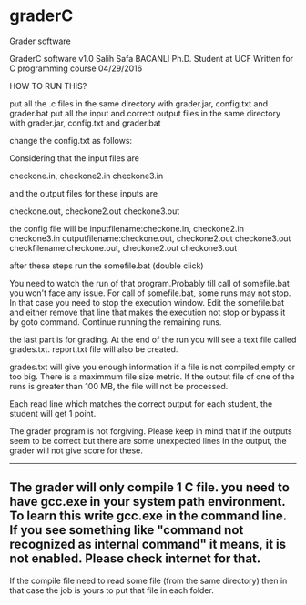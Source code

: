 # graderC
Grader software

GraderC software v1.0
Salih Safa BACANLI
Ph.D. Student at UCF
Written for C programming course
04/29/2016

HOW TO RUN THIS?

put all the .c files in the same directory with grader.jar, config.txt and grader.bat
put all the input and correct output files in the same directory with grader.jar, config.txt and grader.bat

change the config.txt as follows:

Considering that the input files are 

checkone.in, checkone2.in checkone3.in

and the output files for these inputs are

checkone.out, checkone2.out checkone3.out

the config file will be 
inputfilename:checkone.in, checkone2.in checkone3.in
outputfilename:checkone.out, checkone2.out checkone3.out
checkfilename:checkone.out, checkone2.out checkone3.out

after these steps run the somefile.bat (double click)

You need to watch the run of that program.Probably till call of somefile.bat you won't face any issue.
For call of somefile.bat, some runs may not stop. In that case you need to stop the execution window.
Edit the somefile.bat and either remove that line that makes the execution not stop or bypass it by goto command.
Continue running the remaining runs.

the last part is for grading. At the end of the run you will see a text file called grades.txt. report.txt file will also be created.

grades.txt will give you enough information if a file is not compiled,empty or too big.
There is a maximmum file size metric. If the output file of one of the runs is greater than 100 MB, the file will not be processed.

Each read line which matches the correct output for each student, the student will get 1 point.

The grader program is not forgiving. Please keep in mind that if the outputs seem to be correct but there are some unexpected lines in the output, the grader will not give score for these.

------------------------
The grader will only compile 1 C file. you need to have gcc.exe in your system path environment. To learn this write gcc.exe in the command line. If you see something like "command not recognized as internal command" it means, it is not enabled. Please check internet for that.
----------------------
If the compile file need to read some file (from the same directory) then in that case the job is yours to put that file in each folder.
